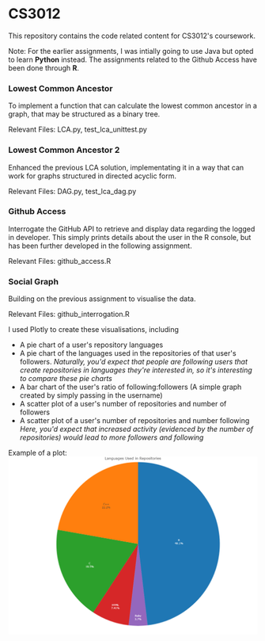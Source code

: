 # CS3012

This repository contains the code related content for CS3012's coursework. 

Note: For the earlier assignments, I was intially going to use Java but opted to learn **Python** instead. The assignments related to the
Github Access have been done through **R**. 

### Lowest Common Ancestor
To implement a function that can calculate the lowest common ancestor in a graph, that may be structured as a binary tree.

Relevant Files: LCA.py, test_lca_unittest.py

### Lowest Common Ancestor 2 
Enhanced the previous LCA solution, implementating it in a way that can work for graphs structured in directed acyclic form.

Relevant Files: DAG.py, test_lca_dag.py

### Github Access
Interrogate the GitHub API to retrieve and display data regarding the logged in developer. This simply prints details about the 
user in the R console, but has been further developed in the following assignment. 

Relevant Files: github_access.R

### Social Graph
Building on the previous assignment to visualise the data.  

Relevant Files: github_interrogation.R

I used Plotly to create these visualisations, including
* A pie chart of a user's repository languages
* A pie chart of the languages used in the repositories of that user's followers. 
_Naturally, you'd expect that people are following users that create repositories in languages they're interested in, 
so it's interesting to compare these pie charts_
* A bar chart of the user's ratio of following:followers (A simple graph created by simply passing in the username)
* A scatter plot of a user's number of repositories and number of followers
* A scatter plot of a user's number of repositories and number following
_Here, you'd expect that increased activity (evidenced by the number of repositories) would lead to more followers and 
following_

Example of a plot:
![alt text](https://github.com/dugganl1/CS3012/blob/master/singleUserLanguages.png)
